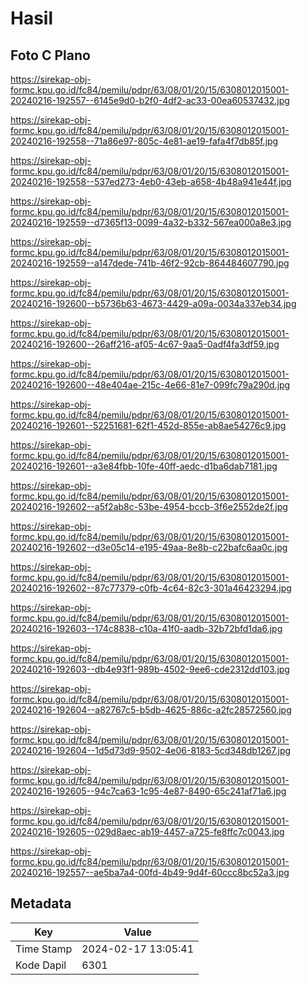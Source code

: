 # Hasil

## Foto C Plano

https://sirekap-obj-formc.kpu.go.id/fc84/pemilu/pdpr/63/08/01/20/15/6308012015001-20240216-192557--6145e9d0-b2f0-4df2-ac33-00ea60537432.jpg

https://sirekap-obj-formc.kpu.go.id/fc84/pemilu/pdpr/63/08/01/20/15/6308012015001-20240216-192558--71a86e97-805c-4e81-ae19-fafa4f7db85f.jpg

https://sirekap-obj-formc.kpu.go.id/fc84/pemilu/pdpr/63/08/01/20/15/6308012015001-20240216-192558--537ed273-4eb0-43eb-a658-4b48a941e44f.jpg

https://sirekap-obj-formc.kpu.go.id/fc84/pemilu/pdpr/63/08/01/20/15/6308012015001-20240216-192559--d7365f13-0099-4a32-b332-567ea000a8e3.jpg

https://sirekap-obj-formc.kpu.go.id/fc84/pemilu/pdpr/63/08/01/20/15/6308012015001-20240216-192559--a147dede-741b-46f2-92cb-864484607790.jpg

https://sirekap-obj-formc.kpu.go.id/fc84/pemilu/pdpr/63/08/01/20/15/6308012015001-20240216-192600--b5736b63-4673-4429-a09a-0034a337eb34.jpg

https://sirekap-obj-formc.kpu.go.id/fc84/pemilu/pdpr/63/08/01/20/15/6308012015001-20240216-192600--26aff216-af05-4c67-9aa5-0adf4fa3df59.jpg

https://sirekap-obj-formc.kpu.go.id/fc84/pemilu/pdpr/63/08/01/20/15/6308012015001-20240216-192600--48e404ae-215c-4e66-81e7-099fc79a290d.jpg

https://sirekap-obj-formc.kpu.go.id/fc84/pemilu/pdpr/63/08/01/20/15/6308012015001-20240216-192601--52251681-62f1-452d-855e-ab8ae54276c9.jpg

https://sirekap-obj-formc.kpu.go.id/fc84/pemilu/pdpr/63/08/01/20/15/6308012015001-20240216-192601--a3e84fbb-10fe-40ff-aedc-d1ba6dab7181.jpg

https://sirekap-obj-formc.kpu.go.id/fc84/pemilu/pdpr/63/08/01/20/15/6308012015001-20240216-192602--a5f2ab8c-53be-4954-bccb-3f6e2552de2f.jpg

https://sirekap-obj-formc.kpu.go.id/fc84/pemilu/pdpr/63/08/01/20/15/6308012015001-20240216-192602--d3e05c14-e195-49aa-8e8b-c22bafc6aa0c.jpg

https://sirekap-obj-formc.kpu.go.id/fc84/pemilu/pdpr/63/08/01/20/15/6308012015001-20240216-192602--87c77379-c0fb-4c64-82c3-301a46423294.jpg

https://sirekap-obj-formc.kpu.go.id/fc84/pemilu/pdpr/63/08/01/20/15/6308012015001-20240216-192603--174c8838-c10a-41f0-aadb-32b72bfd1da6.jpg

https://sirekap-obj-formc.kpu.go.id/fc84/pemilu/pdpr/63/08/01/20/15/6308012015001-20240216-192603--db4e93f1-989b-4502-9ee6-cde2312dd103.jpg

https://sirekap-obj-formc.kpu.go.id/fc84/pemilu/pdpr/63/08/01/20/15/6308012015001-20240216-192604--a82767c5-b5db-4625-886c-a2fc28572560.jpg

https://sirekap-obj-formc.kpu.go.id/fc84/pemilu/pdpr/63/08/01/20/15/6308012015001-20240216-192604--1d5d73d9-9502-4e06-8183-5cd348db1267.jpg

https://sirekap-obj-formc.kpu.go.id/fc84/pemilu/pdpr/63/08/01/20/15/6308012015001-20240216-192605--94c7ca63-1c95-4e87-8490-65c241af71a6.jpg

https://sirekap-obj-formc.kpu.go.id/fc84/pemilu/pdpr/63/08/01/20/15/6308012015001-20240216-192605--029d8aec-ab19-4457-a725-fe8ffc7c0043.jpg

https://sirekap-obj-formc.kpu.go.id/fc84/pemilu/pdpr/63/08/01/20/15/6308012015001-20240216-192557--ae5ba7a4-00fd-4b49-9d4f-60ccc8bc52a3.jpg


## Metadata

| Key        | Value               |
| ---------- | ------------------- |
| Time Stamp | 2024-02-17 13:05:41 |
| Kode Dapil | 6301                |



